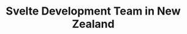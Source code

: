 ---
title: Svelte Development Team in New Zealand
permalink: /landings/svelte-developer-new-zealand
technology: Svelte
location: New Zealand
---